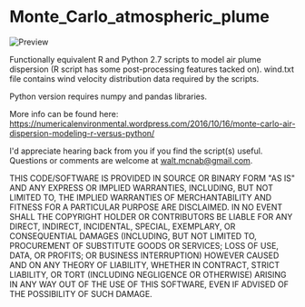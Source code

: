 # Monte_Carlo_atmospheric_plume

![Preview](https://numericalenvironmental.files.wordpress.com/2016/10/air-dipsersion-equation.jpg?w=616)

Functionally equivalent R and Python 2.7 scripts to model air plume dispersion (R script has some post-processing features tacked on).
wind.txt file contains wind velocity distribution data required by the scripts.

Python version requires numpy and pandas libraries.

More info can be found here: https://numericalenvironmental.wordpress.com/2016/10/16/monte-carlo-air-dispersion-modeling-r-versus-python/

I'd appreciate hearing back from you if you find the script(s) useful. Questions or comments are welcome at walt.mcnab@gmail.com. 

THIS CODE/SOFTWARE IS PROVIDED IN SOURCE OR BINARY FORM "AS IS" AND ANY EXPRESS OR IMPLIED WARRANTIES, INCLUDING, BUT NOT LIMITED TO, THE IMPLIED WARRANTIES OF MERCHANTABILITY AND FITNESS FOR A PARTICULAR PURPOSE ARE DISCLAIMED. IN NO EVENT SHALL THE COPYRIGHT HOLDER OR CONTRIBUTORS BE LIABLE FOR ANY DIRECT, INDIRECT, INCIDENTAL, SPECIAL, EXEMPLARY, OR CONSEQUENTIAL DAMAGES (INCLUDING, BUT NOT LIMITED TO, PROCUREMENT OF SUBSTITUTE GOODS OR SERVICES; LOSS OF USE, DATA, OR PROFITS; OR BUSINESS INTERRUPTION) HOWEVER CAUSED AND ON ANY THEORY OF LIABILITY, WHETHER IN CONTRACT, STRICT LIABILITY, OR TORT (INCLUDING NEGLIGENCE OR OTHERWISE) ARISING IN ANY WAY OUT OF THE USE OF THIS SOFTWARE, EVEN IF ADVISED OF THE POSSIBILITY OF SUCH DAMAGE.
